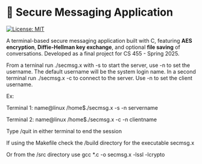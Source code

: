 # 🔐 Secure Messaging Application

[![License: MIT](https://img.shields.io/badge/License-MIT-blue.svg)](https://opensource.org/licenses/MIT)

A terminal-based secure messaging application built with C, featuring **AES encryption**, **Diffie-Hellman key exchange**, and optional **file saving** of conversations. Developed as a final project for CS 455 - Spring 2025.

From a terninal run ./secmsg.x with -s to start the server, use -n to set the username. The default username will be the system login name. In a second terminal run ./secmsg.x -c to connect to the server. Use -n to set the client username. 

Ex:

Terminal 1:
   name@linux /home$./secmsg.x -s -n servername

Terminal 2:
   name@linux /home$./secmsg.x -c -n clientname

Type /quit in either terminal to end the session

If using the Makefile check the /build directory for the executable secmsg.x 

Or from the /src directory use gcc *.c -o secmsg.x -lssl -lcrypto
